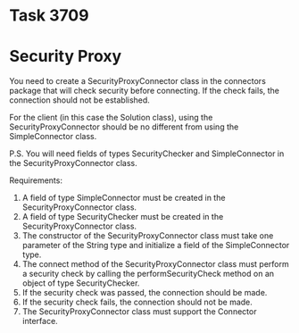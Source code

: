 # Task 3709
# Security Proxy

You need to create a SecurityProxyConnector class in the connectors package that will check
security before connecting. If the check fails, the connection should not be established.

For the client (in this case the Solution class), using the SecurityProxyConnector should be no different
from using the SimpleConnector class.

P.S. You will need fields of types SecurityChecker and SimpleConnector in the SecurityProxyConnector class.


Requirements:
1. A field of type SimpleConnector must be created in the SecurityProxyConnector class.
2. A field of type SecurityChecker must be created in the SecurityProxyConnector class.
3. The constructor of the SecurityProxyConnector class must take one parameter of the 
	String type and initialize a field of the SimpleConnector type.
4. The connect method of the SecurityProxyConnector class must perform a security check by calling 
	the performSecurityCheck method on an object of type SecurityChecker.
5. If the security check was passed, the connection should be made.
6. If the security check fails, the connection should not be made.
7. The SecurityProxyConnector class must support the Connector interface.